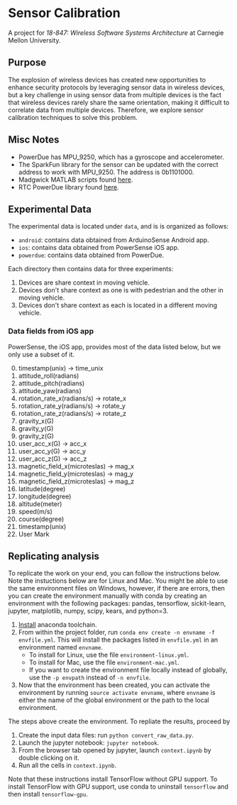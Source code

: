 # Sensor Calibration
A project for *18-847: Wireless Software Systems Architecture* at Carnegie
Mellon University.

## Purpose
The explosion of wireless devices has created new opportunities to enhance
security protocols by leveraging sensor data in wireless devices, but a key
challenge in using sensor data from multiple devices is the fact that wireless
devices rarely share the same orientation, making it difficult to correlate
data from multiple devices. Therefore, we explore sensor calibration techniques
to solve this problem.

## Misc Notes
* PowerDue has MPU\_9250, which has a gyroscope and accelerometer.
* The SparkFun library for the sensor can be updated with the correct address
  to work with MPU\_9250. The address is 0b1101000.
* Madgwick MATLAB scripts found [here][1].
* RTC PowerDue library found [here][2].

## Experimental Data
The experimental data is located under `data`, and is is organized as follows:

* `android`: contains data obtained from ArduinoSense Android app.
* `ios`: contains data obtained from PowerSense iOS app.
* `powerdue`: contains data obtained from PowerDue.

Each directory then contains data for three experiments:

1. Devices are share context in moving vehicle.
2. Devices don't share context as one is with pedestrian and the other in moving
   vehicle.
3. Devices don't share context as each is located in a different moving vehicle.

### Data fields from iOS app
PowerSense, the iOS app, provides most of the data listed below, but we only use
a subset of it.

0. timestamp(unix) -> time\_unix
1. attitude\_roll(radians)
2. attitude\_pitch(radians)
3. attitude\_yaw(radians)
4. rotation\_rate\_x(radians/s) -> rotate\_x
5. rotation\_rate\_y(radians/s) -> rotate\_y
6. rotation\_rate\_z(radians/s) -> rotate\_z
7. gravity\_x(G)
8. gravity\_y(G)
9. gravity\_z(G)
10. user\_acc\_x(G) -> acc\_x
11. user\_acc\_y(G) -> acc\_y
12. user\_acc\_z(G) -> acc\_z
13. magnetic\_field\_x(microteslas) -> mag\_x
14. magnetic\_field\_y(microteslas) -> mag\_y
15. magnetic\_field\_z(microteslas) -> mag\_z
16. latitude(degree)
17. longitude(degree)
18. altitude(meter)
19. speed(m/s)
20. course(degree)
21. timestamp(unix)
22. User Mark


## Replicating analysis
To replicate the work on your end, you can follow the instructions below. Note
the instuctions below are for Linux and Mac. You might be able to use the same
environment files on Windows, however, if there are errors, then you can create
the environment manually with conda by creating an environment with the
following packages: pandas, tensorflow, sickit-learn, jupyter, matplotlib,
numpy, scipy, kears, and python=3.

1. [Install][3] anaconda toolchain.
2. From within the project folder, run
   `conda env create -n envname -f envfile.yml`. This will install the packages
   listed in `envfile.yml` in an environment named `envname`.
    * To install for Linux, use the file `environment-linux.yml`.
    * To install for Mac, use the file `environment-mac.yml`.
    * If you want to create the environment file locally instead of globally,
      use the `-p envpath` instead of `-n envfile`.
3. Now that the environment has been created, you can activate the environment
   by running `source activate envname`, where `envname` is either the name of
   the global environment or the path to the local environment.

The steps above create the environment. To repliate the results, proceed by

1. Create the input data files: run `python convert_raw_data.py`.
2. Launch the jupyter notebook: `jupyter notebook`.
3. From the browser tab opened by jupyter, launch `context.ipynb` by double
   clicking on it.
4. Run all the cells in `context.ipynb`.

Note that these instructions install TensorFlow without GPU support. To
install TensorFlow with GPU support, use conda to uninstall `tensorflow` and
then install `tensorflow-gpu`.

[1]: http://x-io.co.uk/open-source-imu-and-ahrs-algorithms/
[2]: https://github.com/MarkusLange/RTCDue
[3]: https://conda.io/docs/user-guide/install/index.html
